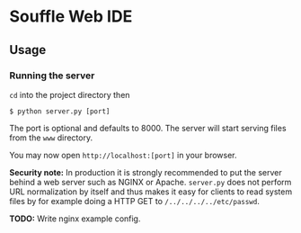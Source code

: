 # Souffle Web IDE

## Usage

### Running the server
`cd` into the project directory then

    $ python server.py [port]

The port is optional and defaults to 8000. The server will start serving files from the `www` directory.

You may now open `http://localhost:[port]` in your browser.

**Security note:** In production it is strongly recommended to put the server behind a web server such as NGINX or Apache. `server.py` does not perform URL normalization by itself and thus makes it easy for clients to read system files by for example doing a HTTP GET to `/../../../../etc/passwd`.

**TODO:** Write nginx example config.
